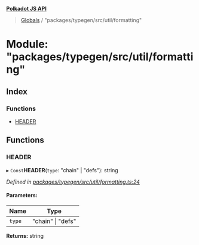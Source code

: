 **[Polkadot JS API](../README.md)**

> [Globals](../globals.md) / "packages/typegen/src/util/formatting"

# Module: "packages/typegen/src/util/formatting"

## Index

### Functions

* [HEADER](_packages_typegen_src_util_formatting_.md#header)

## Functions

### HEADER

▸ `Const`**HEADER**(`type`: \"chain\" \| \"defs\"): string

*Defined in [packages/typegen/src/util/formatting.ts:24](https://github.com/polkadot-js/api/blob/f778bf32e/packages/typegen/src/util/formatting.ts#L24)*

#### Parameters:

Name | Type |
------ | ------ |
`type` | \"chain\" \| \"defs\" |

**Returns:** string
